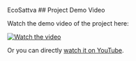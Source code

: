 E c o S a t t v a 
 
 ## Project Demo Video

Watch the demo video of the project here:

[![Watch the video](https://img.youtube.com/vi/t31kgct4LLc/0.jpg)](https://youtu.be/t31kgct4LLc)

Or you can directly [watch it on YouTube](https://youtu.be/t31kgct4LLc).



